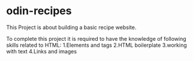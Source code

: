 # odin-recipes
This Project is about building a basic recipe website.

To complete this project it is required to have the knowledge of following skills related to HTML:
1.Elements and tags
2.HTML boilerplate
3.working with text
4.Links and images
